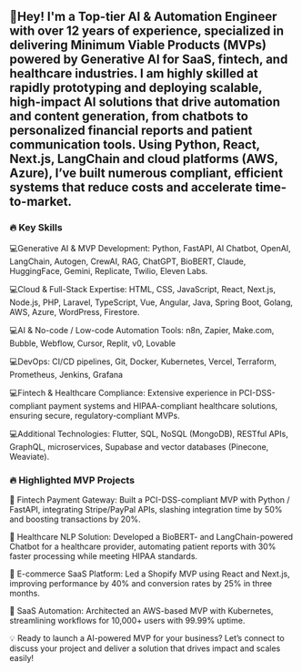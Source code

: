 ## 👋Hey! I'm a Top-tier AI & Automation Engineer with over 12 years of experience, specialized in delivering Minimum Viable Products (MVPs) powered by Generative AI for SaaS, fintech, and healthcare industries. I am highly skilled at rapidly prototyping and deploying scalable, high-impact AI solutions that drive automation and content generation, from chatbots to personalized financial reports and patient communication tools. Using Python, React, Next.js, LangChain and cloud platforms (AWS, Azure), I’ve built numerous compliant, efficient systems that reduce costs and accelerate time-to-market.

### 🔥 Key Skills

💻Generative AI & MVP Development: Python, FastAPI, AI Chatbot, OpenAI, LangChain, Autogen, CrewAI, RAG, ChatGPT, BioBERT, Claude, HuggingFace, Gemini, Replicate, Twilio, Eleven Labs.

💻Cloud & Full-Stack Expertise: HTML, CSS, JavaScript, React, Next.js, Node.js, PHP, Laravel, TypeScript, Vue, Angular, Java, Spring Boot, Golang, AWS, Azure, WordPress, Firestore.

💻AI & No-code / Low-code Automation Tools: n8n, Zapier, Make.com, Bubble, Webflow, Cursor, Replit, v0, Lovable

💻DevOps: CI/CD pipelines, Git, Docker, Kubernetes, Vercel, Terraform, Prometheus, Jenkins, Grafana

💻Fintech & Healthcare Compliance: Extensive experience in PCI-DSS-compliant payment systems and HIPAA-compliant healthcare solutions, ensuring secure, regulatory-compliant MVPs.

💻Additional Technologies: Flutter, SQL, NoSQL (MongoDB), RESTful APIs, GraphQL, microservices, Supabase and vector databases (Pinecone, Weaviate).

### 🔥 Highlighted MVP Projects

🦾 Fintech Payment Gateway: Built a PCI-DSS-compliant MVP with Python / FastAPI, integrating Stripe/PayPal APIs, slashing integration time by 50% and boosting transactions by 20%.

🦾 Healthcare NLP Solution: Developed a BioBERT- and LangChain-powered Chatbot for a healthcare provider, automating patient reports with 30% faster processing while meeting HIPAA standards.

🦾 E-commerce SaaS Platform: Led a Shopify MVP using React and Next.js, improving performance by 40% and conversion rates by 25% in three months.

🦾 SaaS Automation: Architected an AWS-based MVP with Kubernetes, streamlining workflows for 10,000+ users with 99.99% uptime.

💡 Ready to launch a AI-powered MVP for your business?
Let’s connect to discuss your project and deliver a solution that drives impact and scales easily!
